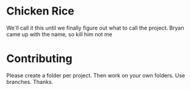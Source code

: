 # Chicken Rice

We'll call it this until we finally figure out what to call the project. Bryan came up with the name, so kill him not me

# Contributing

Please create a folder per project. Then work on your own folders. Use branches. Thanks.
